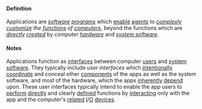 #### Definition

Applications are *[software](https://github.com/gcassel/Modular-Organization-Terminology/blob/master/terms/software.md) [programs](https://github.com/gcassel/Modular-Organization-Terminology/blob/master/terms/program.md)* which [enable](https://github.com/gcassel/Modular-Organization-Terminology/blob/master/terms/enable.md) [agents](https://github.com/gcassel/Modular-Organization-Terminology/blob/master/terms/agent.md) to *[complexly](https://github.com/gcassel/Modular-Organization-Terminology/blob/master/terms/complex.md) [customize](https://github.com/gcassel/Modular-Organization-Terminology/blob/master/terms/specialize.md) the [functions](https://github.com/gcassel/Modular-Organization-Terminology/blob/master/terms/function.md) of [computers](https://github.com/gcassel/Modular-Organization-Terminology/blob/master/terms/computer.md)*, beyond the functions which are *[directly](https://github.com/gcassel/Modular-Organization-Terminology/blob/master/terms/direct.md) [created](https://github.com/gcassel/Modular-Organization-Terminology/blob/master/terms/create.md)* by *computer [hardware](https://github.com/gcassel/Modular-Organization-Terminology/blob/master/terms/hardware.md)* and *[system software](https://github.com/gcassel/Modular-Organization-Terminology/blob/master/compound-terms/system-software.md)*.
		
#### Notes  

Applications function as [interfaces](https://github.com/gcassel/Modular-Organization-Terminology/blob/master/terms/interface.md) between computer [users](https://github.com/gcassel/Modular-Organization-Terminology/blob/master/terms/user.md) and [system software](https://github.com/gcassel/Modular-Organization-Terminology/blob/master/compound-terms/system-software.md).  They typically include *user  interfaces* which [intentionally](https://github.com/gcassel/Modular-Organization-Terminology/blob/master/terms/intend.md) [coordinate](https://github.com/gcassel/Modular-Organization-Terminology/blob/master/terms/coordinate.md) and conceal other [components](https://github.com/gcassel/Modular-Organization-Terminology/blob/master/terms/component.md) of the apps as well as the system software, and most of the hardware, which the apps [inherently](https://github.com/gcassel/Modular-Organization-Terminology/blob/master/terms/inhere.md) [depend](https://github.com/gcassel/Modular-Organization-Terminology/blob/master/terms/require.md) upon.  These user interfaces typically intend to enable the app users to [perform](https://github.com/gcassel/Modular-Organization-Terminology/blob/master/terms/perform.md) [directly](https://github.com/gcassel/Modular-Organization-Terminology/blob/master/terms/direct.md) and clearly [defined](https://github.com/gcassel/Modular-Organization-Terminology/blob/master/terms/define.md) functions by [interacting](https://github.com/gcassel/Modular-Organization-Terminology/blob/master/terms/interact.md) only with the app and the computer's [related](https://github.com/gcassel/Modular-Organization-Terminology/blob/master/terms/relationship.md) [I](https://github.com/gcassel/Modular-Organization-Terminology/blob/master/terms/input.md)/[O](https://github.com/gcassel/Modular-Organization-Terminology/blob/master/terms/output.md) [devices](https://github.com/gcassel/Modular-Organization-Terminology/blob/master/terms/tool.md).  
